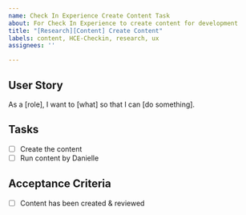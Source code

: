 ```yaml
---
name: Check In Experience Create Content Task
about: For Check In Experience to create content for development
title: "[Research][Content] Create Content"
labels: content, HCE-Checkin, research, ux
assignees: ''

---
```


## User Story
As a [role], I want to [what] so that I can [do something].

## Tasks
- [ ] Create the content 
- [ ] Run content by Danielle

## Acceptance Criteria
- [ ] Content has been created & reviewed
